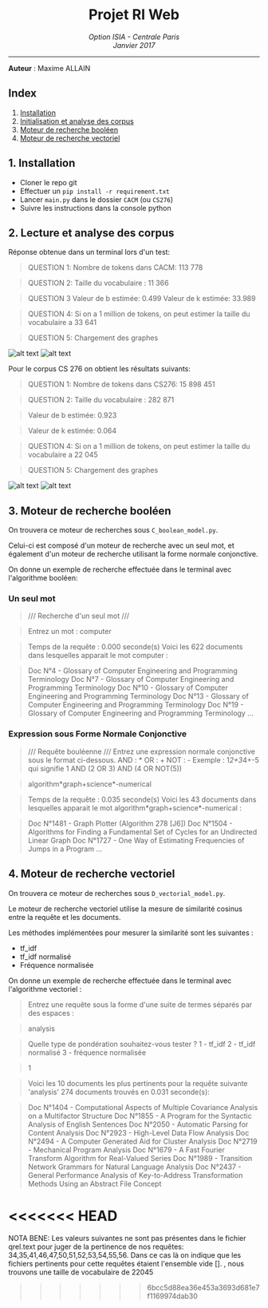 <h1 align='center'> Projet RI Web </h1>
<p align='center'>
<i>Option ISIA - Centrale Paris <br>
Janvier 2017 <hr></i></p>

__Auteur__ : Maxime ALLAIN<br>

## Index
1. [Installation](#installation)
2. [Initialisation et analyse des corpus](#init)
3. [Moteur de recherche booléen](#bool)
4. [Moteur de recherche vectoriel](#vect)

## <a name="installation"></a>1. Installation

+ Cloner le repo git
+ Effectuer un `pip install -r requirement.txt`
+ Lancer `main.py` dans le dossier `CACM` (ou `CS276`)
+ Suivre les instructions dans la console python

## <a name="init"></a>2. Lecture et analyse des corpus

Réponse obtenue dans un terminal lors d'un test:

  >QUESTION 1: Nombre de tokens dans CACM: 113 778

  >QUESTION 2: Taille du vocabulaire : 11 366

  >QUESTION 3
  Valeur de b estimée: 0.499
  Valeur de k estimée: 33.989

  >QUESTION 4: Si on a 1 million de tokens, on peut estimer la taille du vocabulaire a 33 641

  >QUESTION 5: Chargement des graphes

![alt text](results/CACM.png)
![alt text](results/CACM_log.png)

Pour le corpus CS 276 on obtient les résultats suivants:

  >QUESTION 1: Nombre de tokens dans CS276: 15 898 451

  >QUESTION 2:
  >Taille du vocabulaire : 282 871

  >Valeur de b estimée:  0.923

  >Valeur de k estimée: 0.064

  >QUESTION 4: Si on a 1 million de tokens, on peut estimer la taille du vocabulaire a 22 045

  >QUESTION 5: Chargement des graphes

![alt text](results/CS.png)
![alt text](results/CS_log.png)


## <a name="bool"></a>3. Moteur de recherche booléen

On trouvera ce moteur de recherches sous `C_boolean_model.py`.

Celui-ci est composé d'un moteur de recherche avec un seul mot, et également d'un moteur de recherche utilisant la forme normale conjonctive.

On donne un exemple de recherche effectuée dans le terminal avec l'algorithme booléen:

### Un seul mot

>/// Recherche d'un seul mot ///

>Entrez un mot :
>computer

>Temps de la requête : 0.000 seconde(s)
Voici les 622 documents dans lesquelles apparait le mot computer :

>Doc N°4 - Glossary of Computer Engineering and Programming Terminology
Doc N°7 - Glossary of Computer Engineering and Programming Terminology
Doc N°10 - Glossary of Computer Engineering and Programming Terminology
Doc N°13 - Glossary of Computer Engineering and Programming Terminology
Doc N°19 - Glossary of Computer Engineering and Programming Terminology
...

### Expression sous Forme Normale Conjonctive

>/// Requête bouléenne ///
Entrez une expression normale conjonctive sous le format ci-dessous.
AND : *
OR : +
NOT : -
Exemple : 1*2+3*4+-5 qui signifie 1 AND (2 OR 3) AND (4 OR NOT(5))

>algorithm\*graph+science\*-numerical

>Temps de la requête : 0.035 seconde(s)
>Voici les 43 documents dans lesquelles apparait le mot algorithm\*graph+science\*-numerical :

>Doc N°1481 - Graph Plotter (Algorithm 278 \[J6\])
Doc N°1504 - Algorithms for Finding a Fundamental Set of Cycles for an Undirected Linear Graph
Doc N°1727 - One Way of Estimating Frequencies of Jumps in a Program
...

## 4. <a name="vect"></a>Moteur de recherche vectoriel

On trouvera ce moteur de recherches sous `D_vectorial_model.py`.

Le moteur de recherche vectoriel utilise la mesure de similarité cosinus entre la requête et les documents.

Les méthodes implémentées pour mesurer la similarité sont les suivantes :
- tf_idf
- tf_idf normalisé
- Fréquence normalisée

On donne un exemple de recherche effectuée dans le terminal avec l'algorithme vectoriel :

>Entrez une requête sous la forme d'une suite de termes séparés par des espaces :

>analysis

>Quelle type de pondération souhaitez-vous tester ?
>1 - tf_idf
>2 - tf_idf normalisé
>3 - fréquence normalisée

>1

>Voici les 10 documents les plus pertinents pour la requête suivante 'analysis'
>274 documents trouvés en 0.031 seconde(s):

>Doc N°1404 - Computational Aspects of Multiple Covariance Analysis on a Multifactor Structure
>Doc N°1855 - A Program for the Syntactic Analysis of English Sentences
>Doc N°2050 - Automatic Parsing for Content Analysis
>Doc N°2923 - High-Level Data Flow Analysis
>Doc N°2494 - A Computer Generated Aid for Cluster Analysis
>Doc N°2719 - Mechanical Program Analysis
>Doc N°1679 - A Fast Fourier Transform Algorithm for Real-Valued Series
>Doc N°1989 - Transition Network Grammars for Natural Language Analysis
>Doc N°2437 - General Performance Analysis of Key-to-Address Transformation Methods Using an Abstract File  Concept

<<<<<<< HEAD
=======
NOTA BENE: Les valeurs suivantes ne sont pas présentes dans le fichier qrel.text pour juger de la pertinence de nos requêtes:
34,35,41,46,47,50,51,52,53,54,55,56. Dans ce cas là on indique que les fichiers pertinents pour cette requêtes étaient l'ensemble vide [].
, nous trouvons une taille de vocabulaire de 22045
>>>>>>> 6bcc5d88ea36e453a3693d681e7f1169974dab30
